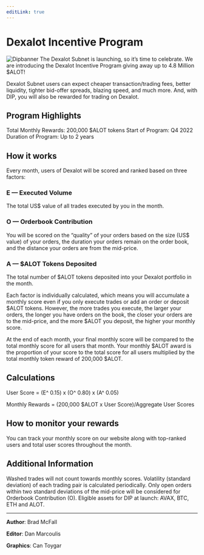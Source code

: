 ```yaml
---
editLink: true
---
```


# Dexalot Incentive Program

![Dipbanner](/images/dip/dipban.png)
The Dexalot Subnet is launching, so it’s time to celebrate. We are introducing the Dexalot Incentive Program giving away up to 4.8 Million $ALOT!

Dexalot Subnet users can expect cheaper transaction/trading fees, better liquidity, tighter bid-offer spreads, blazing speed, and much more. And, with DIP, you will also be rewarded for trading on Dexalot.

##  Program Highlights

Total Monthly Rewards: 200,000 $ALOT tokens
Start of Program: Q4 2022
Duration of Program: Up to 2 years

##  How it works

Every month, users of Dexalot will be scored and ranked based on three factors:

### E — Executed Volume
The total US$ value of all trades executed by you in the month.

### O — Orderbook Contribution
You will be scored on the “quality” of your orders based on the size (US$ value) of your orders, the duration your orders remain on the order book, and the distance your orders are from the mid-price.

### A — $ALOT Tokens Deposited
The total number of $ALOT tokens deposited into your Dexalot portfolio in the month.

Each factor is individually calculated, which means you will accumulate a monthly score even if you only execute trades or add an order or deposit $ALOT tokens. However, the more trades you execute, the larger your orders, the longer you have orders on the book, the closer your orders are to the mid-price, and the more $ALOT you deposit, the higher your monthly score.

At the end of each month, your final monthly score will be compared to the total monthly score for all users that month. Your monthly $ALOT award is the proportion of your score to the total score for all users multiplied by the total monthly token reward of 200,000 $ALOT.

##  Calculations

User Score = (E^ 0.15) x (O^ 0.80) x (A^ 0.05)

Monthly Rewards = (200,000 $ALOT x User Score)/Aggregate User Scores

## How to monitor your rewards

You can track your monthly score on our website along with top-ranked users and total user scores throughout the month.

##  Additional Information

Washed trades will not count towards monthly scores.
Volatility (standard deviation) of each trading pair is calculated periodically.
Only open orders within two standard deviations of the mid-price will be considered for Orderbook Contribution (O).
Eligible assets for DIP at launch: AVAX, BTC, ETH and ALOT.

---

**Author**: Brad McFall

**Editor**: Dan Marcoulis

**Graphics**: Can Toygar

